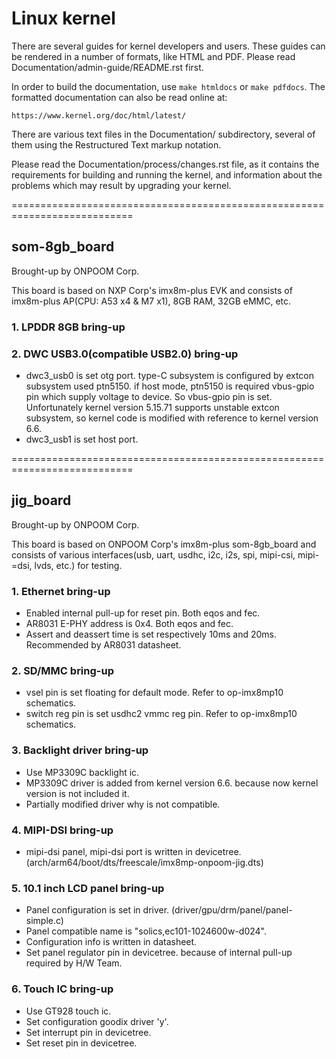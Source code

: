 # Linux kernel

There are several guides for kernel developers and users. These guides can
be rendered in a number of formats, like HTML and PDF. Please read
Documentation/admin-guide/README.rst first.

In order to build the documentation, use ``make htmldocs`` or
``make pdfdocs``.  The formatted documentation can also be read online at:

    https://www.kernel.org/doc/html/latest/

There are various text files in the Documentation/ subdirectory,
several of them using the Restructured Text markup notation.

Please read the Documentation/process/changes.rst file, as it contains the
requirements for building and running the kernel, and information about
the problems which may result by upgrading your kernel.

===========================================================================


## som-8gb_board

Brought-up by ONPOOM Corp.

This board is based on NXP Corp's imx8m-plus EVK and consists of 
imx8m-plus AP(CPU: A53 x4 & M7 x1), 8GB RAM, 32GB eMMC, etc.

### 1. LPDDR 8GB bring-up

### 2. DWC USB3.0(compatible USB2.0) bring-up
- dwc3_usb0 is set otg port. type-C subsystem is configured by extcon subsystem 
used ptn5150. if host mode, ptn5150 is required vbus-gpio pin which supply voltage to device. So vbus-gpio pin is set. Unfortunately kernel version 5.15.71 supports unstable extcon subsystem, so kernel code is modified with reference to kernel version 6.6.
- dwc3_usb1 is set host port.

===========================================================================

## jig_board

Brought-up by ONPOOM Corp.

This board is based on ONPOOM Corp's imx8m-plus som-8gb_board and consists of various interfaces(usb, uart, usdhc, i2c, i2s, spi, mipi-csi, mipi-=dsi, lvds, etc.) for testing.

### 1. Ethernet bring-up
- Enabled internal pull-up for reset pin. Both eqos and fec.
- AR8031 E-PHY address is 0x4. Both eqos and fec.
- Assert and deassert time is set respectively 10ms and 20ms.
Recommended by AR8031 datasheet.

### 2. SD/MMC bring-up
- vsel pin is set floating for default mode. Refer to op-imx8mp10 schematics.
- switch reg pin is set usdhc2 vmmc reg pin. Refer to op-imx8mp10 schematics.

### 3. Backlight driver bring-up
- Use MP3309C backlight ic.
- MP3309C driver is added from kernel version 6.6. because now kernel version is not included it.
- Partially modified driver why is not compatible.

### 4. MIPI-DSI bring-up
- mipi-dsi panel, mipi-dsi port is written in devicetree. (arch/arm64/boot/dts/freescale/imx8mp-onpoom-jig.dts)

### 5. 10.1 inch LCD panel bring-up
- Panel configuration is set in driver. (driver/gpu/drm/panel/panel-simple.c)
- Panel compatible name is "solics,ec101-1024600w-d024".
- Configuration info is written in datasheet.
- Set panel regulator pin in devicetree. because of internal pull-up required by H/W Team.

### 6. Touch IC bring-up
- Use GT928 touch ic.
- Set configuration goodix driver 'y'.
- Set interrupt pin in devicetree.
- Set reset pin in devicetree.